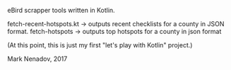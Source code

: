 eBird scrapper tools written in Kotlin. 

fetch-recent-hotspots.kt -> outputs recent checklists for a county in JSON format.
fetch-hotspots -> outputs top hotspots for a county in json format

(At this point, this is just my first "let's play with Kotlin" project.)

Mark Nenadov, 2017
